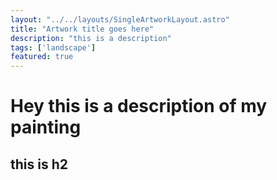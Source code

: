 ```yaml
---
layout: "../../layouts/SingleArtworkLayout.astro"
title: "Artwork title goes here"
description: "this is a description"
tags: ['landscape']
featured: true
---
```


# Hey this is a description of my painting

## this is h2
